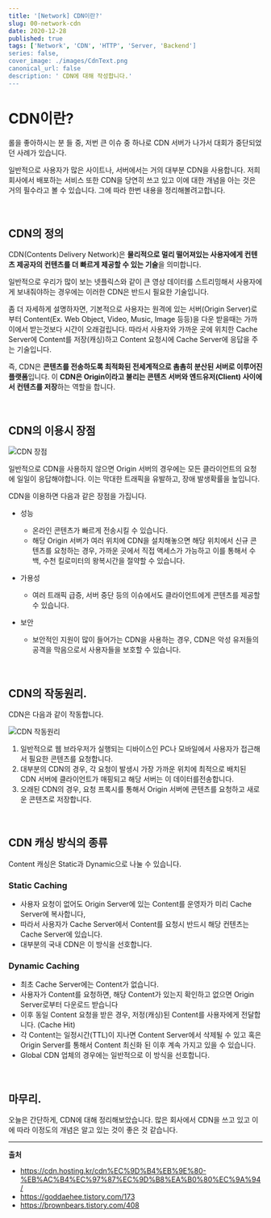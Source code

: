 ```yaml
---
title: '[Network] CDN이란?'
slug: 00-network-cdn
date: 2020-12-28
published: true
tags: ['Network', 'CDN', 'HTTP', 'Server, 'Backend']
series: false,
cover_image: ./images/CdnText.png
canonical_url: false
description: ' CDN에 대해 작성합니다.'
---
```


# CDN이란?

롤을 좋아하시는 분 들 중, 저번 큰 이슈 중 하나로 CDN 서버가 나가서 대회가 중단되었던 사례가 있습니다.

일반적으로 사용자가 많은 사이트나, 서버에서는 거의 대부분 CDN을 사용합니다. 저희 회사에서 배포하는 서비스 또한 CDN을 당연히 쓰고 있고 이에 대한 개념을 아는 것은 거의 필수라고 볼 수 있습니다. 그에 따라 한번 내용을 정리해볼려고합니다.

<br/>

## CDN의 정의

CDN(Contents Delivery Network)은 **물리적으로 멀리 떨어져있는 사용자에게 컨텐츠 제공자의 컨텐츠를 더 빠르게 제공할 수 있는 기술**을 의미합니다.

일반적으로 우리가 많이 보는 넷플릭스와 같이 큰 영상 데이터를 스트리밍해서 사용자에게 보내줘야하는 경우에는 이러한 CDN은 반드시 필요한 기술입니다.

좀 더 자세하게 설명하자면, 기본적으로 사용자는 원격에 있는 서버(Origin Server)로 부터 Content(Ex. Web Object, Video, Music, Image 등등)을 다운 받을때는 가까이에서 받는것보다 시간이 오래걸립니다. 따라서 사용자와 가까운 곳에 위치한 Cache Server에 Content를 저장(캐싱)하고 Content 요청시에 Cache Server에 응답을 주는 기술입니다.

즉, CDN은 **콘텐츠를 전송하도록 최적화된 전세계적으로 촘촘히 분산된 서버로 이루어진 플랫폼**입니다. 이 **CDN은 Origin이라고 불리는 콘텐츠 서버와 엔드유저(Client) 사이에서 컨텐츠를 저장**하는 역할을 합니다.

<br/>

## CDN의 이용시 장점

![CDN 장점](https://user-images.githubusercontent.com/42582516/103219584-7942ac00-4961-11eb-9011-4e76f394c548.png)

일반적으로 CDN을 사용하지 않으면 Origin 서버의 경우에는 모든 클라이언트의 요청에 일일이 응답해야합니다. 이는 막대한 트래픽을 유발하고, 장애 발생확률을 높입니다.

CDN을 이용하면 다음과 같은 장점을 가집니다.

- 성능

  - 온라인 콘텐츠가 빠르게 전송시킬 수 있습니다.
  - 해당 Origin 서버가 여러 위치에 CDN을 설치해놓으면 해당 위치에서 신규 콘텐츠를 요청하는 경우, 가까운 곳에서 직접 액세스가 가능하고 이를 통해서 수백, 수천 킬로미터의 왕복시간을 절약할 수 있습니다.

- 가용성

  - 여러 트래픽 급증, 서버 중단 등의 이슈에서도 클라이언트에게 콘텐츠를 제공할 수 있습니다.

- 보안

  - 보안적인 지원이 많이 들어가는 CDN을 사용하는 경우, CDN은 악성 유저들의 공격을 막음으로서 사용자들을 보호할 수 있습니다.

<br/>

## CDN의 작동원리.

CDN은 다음과 같이 작동합니다.

![CDN 작동원리](https://user-images.githubusercontent.com/42582516/103219998-7b593a80-4962-11eb-9b95-290c39678b9c.png)

1. 일반적으로 웹 브라우저가 실행되는 디바이스인 PC나 모바일에서 사용자가 접근해서 필요한 콘텐츠를 요청합니다.
2. 대부분의 CDN의 경우, 각 요청이 발생시 가장 가까운 위치에 최적으로 배치된 CDN 서버에 클라이언트가 매핑되고 해당 서버는 이 데이터를전송합니다.
3. 오래된 CDN의 경우, 요청 프록시를 통해서 Origin 서버에 콘텐츠를 요청하고 새로운 콘텐츠로 저장합니다.

<br/>

## CDN 캐싱 방식의 종류

Content 캐싱은 Static과 Dynamic으로 나눌 수 있습니다.

### Static Caching

- 사용자 요청이 없어도 Origin Server에 있는 Content를 운영자가 미리 Cache Server에 복사합니다,
- 따라서 사용자가 Cache Server에서 Content를 요청시 반드시 해당 컨텐츠는 Cache Server에 있습니다.
- 대부분의 국내 CDN은 이 방식을 선호합니다.

### Dynamic Caching

- 최초 Cache Server에는 Content가 없습니다.
- 사용자가 Content를 요청하면, 해당 Content가 있는지 확인하고 없으면 Origin Server로부터 다운로드 받습니다
- 이후 동일 Content 요청을 받은 경우, 저정(캐싱)된 Content를 사용자에게 전달합니다. (Cache Hit)
- 각 Content는 일정시간(TTL)이 지나면 Content Server에서 삭제될 수 있고 혹은 Origin Server를 통해서 Content 최신화 된 이후 계속 가지고 있을 수 있습니다.
- Global CDN 업체의 경우에는 일반적으로 이 방식을 선호합니다.

<br/>

## 마무리.

오늘은 간단하게, CDN에 대해 정리해보았습니다. 많은 회사에서 CDN을 쓰고 있고 이에 따라 이정도의 개념은 알고 있는 것이 좋은 것 같습니다.

---

**출처**

- https://cdn.hosting.kr/cdn%EC%9D%B4%EB%9E%80-%EB%AC%B4%EC%97%87%EC%9D%B8%EA%B0%80%EC%9A%94/
- https://goddaehee.tistory.com/173
- https://brownbears.tistory.com/408

